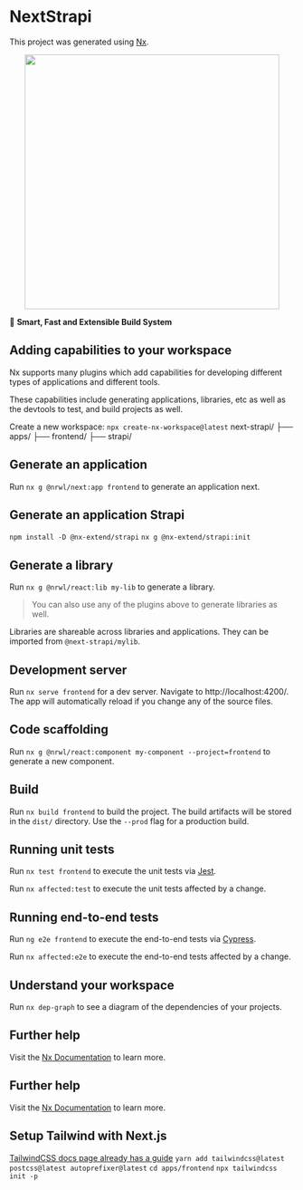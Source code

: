 

# NextStrapi

This project was generated using [Nx](https://nx.dev).

<p style="text-align: center;"><img src="https://raw.githubusercontent.com/nrwl/nx/master/images/nx-logo.png" width="450"></p>

🔎 **Smart, Fast and Extensible Build System**

## Adding capabilities to your workspace

Nx supports many plugins which add capabilities for developing different types of applications and different tools.

These capabilities include generating applications, libraries, etc as well as the devtools to test, and build projects as well.

Create a new workspace:
`npx create-nx-workspace@latest`
next-strapi/
├── apps/
    ├── frontend/
    ├── strapi/


## Generate an application

Run `nx g @nrwl/next:app frontend` to generate an application next.


## Generate an application Strapi

`npm install -D @nx-extend/strapi`
`nx g @nx-extend/strapi:init`

## Generate a library

Run `nx g @nrwl/react:lib my-lib` to generate a library.

> You can also use any of the plugins above to generate libraries as well.

Libraries are shareable across libraries and applications. They can be imported from `@next-strapi/mylib`.

## Development server

Run `nx serve frontend` for a dev server. Navigate to http://localhost:4200/. The app will automatically reload if you change any of the source files.

## Code scaffolding

Run `nx g @nrwl/react:component my-component --project=frontend` to generate a new component.

## Build

Run `nx build frontend` to build the project. The build artifacts will be stored in the `dist/` directory. Use the `--prod` flag for a production build.

## Running unit tests

Run `nx test frontend` to execute the unit tests via [Jest](https://jestjs.io).

Run `nx affected:test` to execute the unit tests affected by a change.

## Running end-to-end tests

Run `ng e2e frontend` to execute the end-to-end tests via [Cypress](https://www.cypress.io).

Run `nx affected:e2e` to execute the end-to-end tests affected by a change.

## Understand your workspace

Run `nx dep-graph` to see a diagram of the dependencies of your projects.

## Further help

Visit the [Nx Documentation](https://nx.dev) to learn more.

## Further help

Visit the [Nx Documentation](https://nx.dev) to learn more.

## Setup Tailwind with Next.js

[TailwindCSS docs page already has a guide](https://tailwindcss.com/docs/guides/nextjs)
`yarn add tailwindcss@latest postcss@latest autoprefixer@latest`
`cd apps/frontend`
`npx tailwindcss init -p`